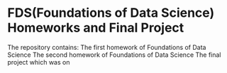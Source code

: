 # FDS(Foundations of Data Science) Homeworks and Final Project
The repository contains:
The first homework of Foundations of Data Science 
The second homework of Foundations of Data Science 
The final project which was on 
